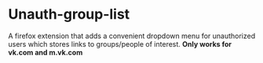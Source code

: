 # Unauth-group-list
A firefox extension that adds a convenient dropdown menu for unauthorized users which stores links to groups/people of interest. 
**Only works for vk.com and m.vk.com**
